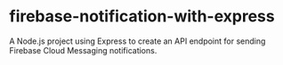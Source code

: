 # firebase-notification-with-express
A Node.js project using Express to create an API endpoint for sending Firebase Cloud Messaging notifications.
